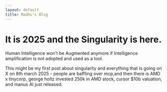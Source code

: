 ```yaml
---
layout: default
title: Madhu's Blog
---
```


# It is 2025 and the Singularity is here.

Human Intelligence won't be Augmented anymore if Intelligence amplification is not adopted and used as a tool.

This might be my first post about singularity and everything that is going on X on 8th march 2025 - people are baffling over mcp,and then there is AMD x tinycorp, george holtz invested 250k in AMD stock, cursor $10b valuation, and manus AI just released.

